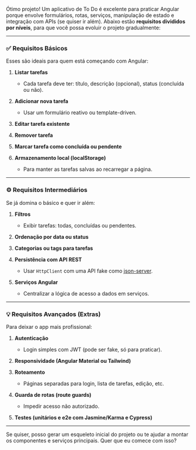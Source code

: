 Ótimo projeto! Um aplicativo de To Do é excelente para praticar Angular porque envolve formulários, rotas, serviços, manipulação de estado e integração com APIs (se quiser ir além). Abaixo estão **requisitos divididos por níveis**, para que você possa evoluir o projeto gradualmente:

---

### ✅ **Requisitos Básicos**

Esses são ideais para quem está começando com Angular:

1. **Listar tarefas**

   * Cada tarefa deve ter: título, descrição (opcional), status (concluída ou não).
2. **Adicionar nova tarefa**

   * Usar um formulário reativo ou template-driven.
3. **Editar tarefa existente**
4. **Remover tarefa**
5. **Marcar tarefa como concluída ou pendente**
6. **Armazenamento local (localStorage)**

   * Para manter as tarefas salvas ao recarregar a página.

---

### ⚙️ **Requisitos Intermediários**

Se já domina o básico e quer ir além:

1. **Filtros**

   * Exibir tarefas: todas, concluídas ou pendentes.
2. **Ordenação por data ou status**
3. **Categorias ou tags para tarefas**
4. **Persistência com API REST**

   * Usar `HttpClient` com uma API fake como [json-server](https://github.com/typicode/json-server).
5. **Serviços Angular**

   * Centralizar a lógica de acesso a dados em serviços.

---

### 💡 **Requisitos Avançados (Extras)**

Para deixar o app mais profissional:

1. **Autenticação**

   * Login simples com JWT (pode ser fake, só para praticar).
2. **Responsividade (Angular Material ou Tailwind)**
3. **Roteamento**

   * Páginas separadas para login, lista de tarefas, edição, etc.
4. **Guarda de rotas (route guards)**

   * Impedir acesso não autorizado.
5. **Testes (unitários e e2e com Jasmine/Karma e Cypress)**

---

Se quiser, posso gerar um esqueleto inicial do projeto ou te ajudar a montar os componentes e serviços principais. Quer que eu comece com isso?
